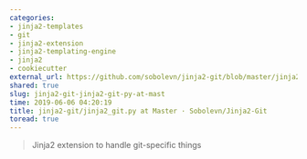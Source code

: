 ```yaml
---
categories:
- jinja2-templates
- git
- jinja2-extension
- jinja2-templating-engine
- jinja2
- cookiecutter
external_url: https://github.com/sobolevn/jinja2-git/blob/master/jinja2_git.py
shared: true
slug: jinja2-git-jinja2-git-py-at-mast
time: 2019-06-06 04:20:19
title: jinja2-git/jinja2_git.py at Master · Sobolevn/Jinja2-Git
toread: true
---
```


> Jinja2 extension to handle git-specific things